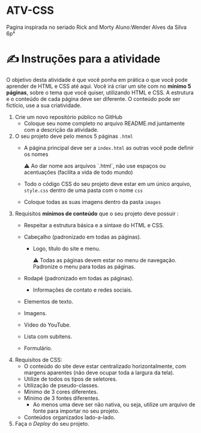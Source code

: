 # ATV-CSS
Pagina inspirada no seriado Rick and Morty
Aluno:Wender Alves da Silva 6p°

# ✍️ Instruções para a atividade

O objetivo desta atividade é que você ponha em prática o que você pode aprender de HTML e CSS até aqui.  Você irá criar um site com no **mínimo 5 páginas**, sobre o tema que você quiser, utilizando HTML e CSS. A estrutura e o conteúdo de cada página deve ser diferente. O conteúdo pode ser fictício, use a sua criatividade.

1. Crie um novo repositório público no GitHub
    - Coloque seu nome completo no arquivo README.md juntamente com a descrição da atividade.
2. O seu projeto deve pelo menos 5 páginas `.html`
    - A página principal deve ser a  `index.html` as outras você pode definir os nomes
        
        <aside>
        ⚠️ Ao dar nome aos arquivos `.html`, não use espaços ou acentuações (facilita a vida de todo mundo)
        
        </aside>
        
    - Todo o código CSS do seu projeto deve estar em um único arquivo, `style.css` dentro de uma pasta com o nome `css`
    - Coloque todas as suas imagens dentro da pasta `images`
3. Requisitos **mínimos de conteúdo** que o seu projeto deve possuir :
    - Respeitar a estrutura básica e a sintaxe do HTML e CSS.
    - Cabeçalho (padronizado em todas as páginas).
        - Logo, título do site e menu.
            
            <aside>
            ⚠️ Todas as páginas devem estar no menu de navegação. Padronize o menu para todas as páginas.
            
            </aside>
            
    - Rodapé (padronizado em todas as páginas).
        - Informações de contato e redes sociais.
    - Elementos de texto.
    - Imagens.
    - Vídeo do YouTube.
    - Lista com subitens.
    - Formulário.
4. Requisitos de CSS:
    - O conteúdo do site deve estar centralizado horizontalmente, com margens aparentes (não deve ocupar toda a largura da tela).
    - Utilize de todos os tipos de seletores.
    - Utilização de pseudo-classes.
    - Mínimo de 3 cores diferentes.
    - Mínimo de 3 fontes diferentes.
        - Ao menos uma deve ser não nativa, ou seja, utilize um arquivo de fonte para importar no seu projeto.
    - Conteúdos organizados lado-a-lado.
5. Faça o *Deploy* do seu projeto.
